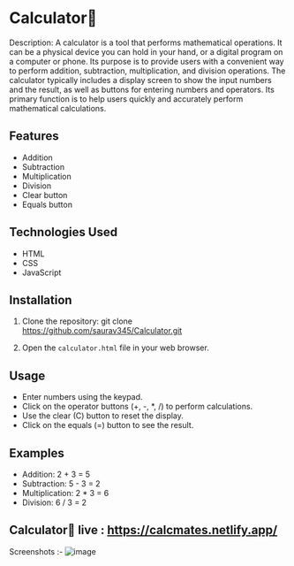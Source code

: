 # Calculator📱

Description: A calculator is a tool that performs mathematical operations. It can be a physical device you can hold in your hand, or a digital program on a computer or phone.
             Its purpose is to provide users with a convenient way to perform addition, subtraction, multiplication, and division operations. 
             The calculator typically includes a display screen to show the input numbers and the result, as well as buttons for entering numbers and operators. 
             Its primary function is to help users quickly and accurately perform mathematical calculations.

## Features

- Addition
- Subtraction
- Multiplication
- Division
- Clear button
- Equals button

## Technologies Used

- HTML
- CSS
- JavaScript


## Installation

1. Clone the repository:
git clone https://github.com/saurav345/Calculator.git

2. Open the `calculator.html` file in your web browser.

## Usage

- Enter numbers using the keypad.
- Click on the operator buttons (+, -, *, /) to perform calculations.
- Use the clear (C) button to reset the display.
- Click on the equals (=) button to see the result.

## Examples

- Addition: 2 + 3 = 5
- Subtraction: 5 - 3 = 2
- Multiplication: 2 * 3 = 6
- Division: 6 / 3 = 2


## Calculator📱 live : https://calcmates.netlify.app/
Screenshots :-
![image](https://github.com/saurav345/Calculator/assets/109217236/fa339fda-58c6-4e10-89d4-28deba0b5d9a)
